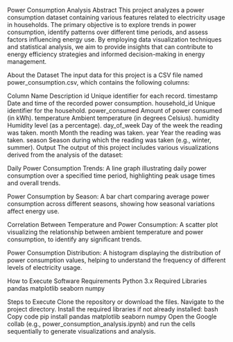 Power Consumption Analysis
Abstract
This project analyzes a power consumption dataset containing various features related to electricity usage in households. The primary objective is to explore trends in power consumption, identify patterns over different time periods, and assess factors influencing energy use. By employing data visualization techniques and statistical analysis, we aim to provide insights that can contribute to energy efficiency strategies and informed decision-making in energy management.

About the Dataset
The input data for this project is a CSV file named power_consumption.csv, which contains the following columns:

Column Name	Description
id	Unique identifier for each record.
timestamp	Date and time of the recorded power consumption.
household_id	Unique identifier for the household.
power_consumed	Amount of power consumed (in kWh).
temperature	Ambient temperature (in degrees Celsius).
humidity	Humidity level (as a percentage).
day_of_week	Day of the week the reading was taken.
month	Month the reading was taken.
year	Year the reading was taken.
season	Season during which the reading was taken (e.g., winter, summer).
Output
The output of this project includes various visualizations derived from the analysis of the dataset:

Daily Power Consumption Trends: A line graph illustrating daily power consumption over a specified time period, highlighting peak usage times and overall trends.

Power Consumption by Season: A bar chart comparing average power consumption across different seasons, showing how seasonal variations affect energy use.

Correlation Between Temperature and Power Consumption: A scatter plot visualizing the relationship between ambient temperature and power consumption, to identify any significant trends.

Power Consumption Distribution: A histogram displaying the distribution of power consumption values, helping to understand the frequency of different levels of electricity usage.

How to Execute
Software Requirements
Python 3.x
Required Libraries
pandas
matplotlib
seaborn
numpy

Steps to Execute
Clone the repository or download the files.
Navigate to the project directory.
Install the required libraries if not already installed:
bash
Copy code
pip install pandas matplotlib seaborn numpy
Open the Google collab (e.g., power_consumption_analysis.ipynb) and run the cells sequentially to generate visualizations and analysis.
